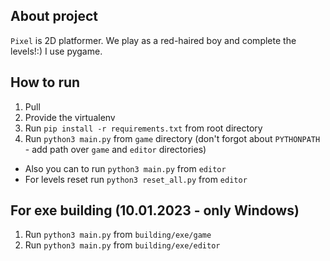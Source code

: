 About project
-------------

`Pixel` is 2D platformer. We play as a red-haired boy and complete the levels!:)
I use pygame.

How to run
----------

1. Pull
2. Provide the virtualenv
3. Run `pip install -r requirements.txt` from root directory
4. Run `python3 main.py` from `game` directory (don't forgot about `PYTHONPATH` - add path over `game` and `editor` directories)
- Also you can to run `python3 main.py` from `editor`
- For levels reset run `python3 reset_all.py` from `editor`

For exe building (10.01.2023 - only Windows)
--------------------------------------------

1. Run `python3 main.py` from `building/exe/game`
2. Run `python3 main.py` from `building/exe/editor`

